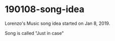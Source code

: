 # 190108-song-idea
Lorenzo's Music song idea started on Jan 8, 2019.

Song is called "Just in case"
